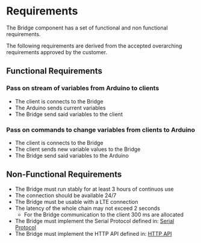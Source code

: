 # Requirements

The Bridge component has a set of functional and non functional requirements.

The following requirements are derived from the accepted overarching requirements approved by the customer. 

## Functional Requirements

### Pass on stream of variables from Arduino to clients

* The client is connects to the Bridge
* The Arduino sends current variables
* The Bridge send said variables to the client

### Pass on commands to change variables from clients to Arduino

* The client is connects to the Bridge
* The client sends new variable values to the Bridge
* The Bridge send said variables to the Arduino

## Non-Functional Requirements

* The Bridge must run stably for at least 3 hours of continuos use
* The connection should be available 24/7
* The Bridge must be usable with a LTE connection
* The latency of the whole chain may not exceed 2 seconds
    * For the Bridge communication to the client 300 ms are allocated
* The Bridge must implement the Serial Protocol defined in: [Serial Protocol](../Pirate-Hook/pirate-serial-protocol.md)
* The Bridge must implement the HTTP API defined in: [HTTP API](client-facing-interface.md)

